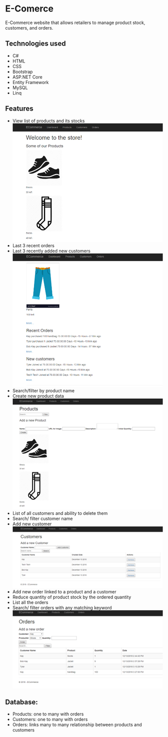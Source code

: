 # E-Comerce
E-Commerce website that allows retailers to manage product stock, customers, and orders.

## Technologies used
- C#
- HTML
- CSS
- Bootstrap
- ASP.NET Core
- Entity Framework
- MySQL
- Linq

## Features
- View list of products and its stocks
![main page top](Screenshots/main.PNG)
- Last 3 recent orders
- Last 3 recently added new customers
![main page top](Screenshots/main2.PNG)
- Search/filter by product name
- Create new product data
![main page top](Screenshots/products.PNG)
- List of all customers and ability to delete them
- Search/ filter customer name
- Add new customer
![main page top](Screenshots/customers.PNG)
- Add new order linked to a product and a customer
- Reduce quantity of product stock by the ordered quantity
- List all the orders
- Search/ filter orders with any matching keyword
![main page top](Screenshots/orders.PNG)

## Database:
- Products: one to many with orders
- Customers: one to many with orders
- Orders: links many to many relationship between products and customers